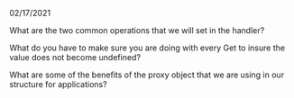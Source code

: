 02/17/2021

What are the two common operations that we will set in the handler?

What do you have to make sure you are doing with every Get to insure the value does not become undefined?

What are some of the benefits of the proxy object that we are using in our structure for applications?